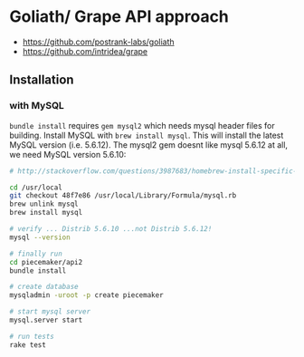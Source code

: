 # Goliath/ Grape API approach

 * https://github.com/postrank-labs/goliath
 * https://github.com/intridea/grape

## Installation

### with MySQL

```bundle install``` requires ```gem mysql2``` which needs mysql header files for building. Install MySQL with ```brew install mysql```. This will install the latest MySQL version (i.e. 5.6.12). The mysql2 gem doesnt like mysql 5.6.12 at all, we need MySQL version 5.6.10:

```bash
# http://stackoverflow.com/questions/3987683/homebrew-install-specific-version-of-formula

cd /usr/local
git checkout 48f7e86 /usr/local/Library/Formula/mysql.rb
brew unlink mysql
brew install mysql

# verify ... Distrib 5.6.10 ...not Distrib 5.6.12!
mysql --version

# finally run 
cd piecemaker/api2
bundle install

# create database
mysqladmin -uroot -p create piecemaker

# start mysql server
mysql.server start

# run tests
rake test
```

